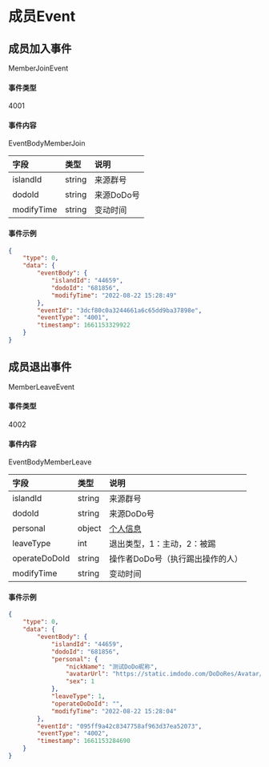 # 成员Event


## 成员加入事件

MemberJoinEvent

#### 事件类型

4001

#### 事件内容

EventBodyMemberJoin

|字段|类型|说明|
|:---------------|:-----|:---------------|
|islandId|string|来源群号|
|dodoId|string|来源DoDo号|
|modifyTime|string|变动时间|

#### 事件示例

```json
{
    "type": 0,
    "data": {
        "eventBody": {
            "islandId": "44659",
            "dodoId": "681856",
            "modifyTime": "2022-08-22 15:28:49"
        },
        "eventId": "3dcf80c0a3244661a6c65dd9ba37898e",
        "eventType": "4001",
        "timestamp": 1661153329922
    }
}
```

## 成员退出事件

MemberLeaveEvent

#### 事件类型

4002

#### 事件内容

EventBodyMemberLeave

|字段|类型|说明|
|:---------------|:-----|:---------------|
|islandId|string|来源群号|
|dodoId|string|来源DoDo号|
|personal|object|[个人信息](../api/message.md#个人信息)|
|leaveType|int|退出类型，1：主动，2：被踢|
|operateDoDoId|string|操作者DoDo号（执行踢出操作的人）|
|modifyTime|string|变动时间|

#### 事件示例

```json
{
    "type": 0,
    "data": {
        "eventBody": {
            "islandId": "44659",
            "dodoId": "681856",
            "personal": {
                "nickName": "测试DoDo昵称",
                "avatarUrl": "https://static.imdodo.com/DoDoRes/Avatar/6.png",
                "sex": 1
            },
            "leaveType": 1,
            "operateDoDoId": "",
            "modifyTime": "2022-08-22 15:28:04"
        },
        "eventId": "095ff9a42c8347758af963d37ea52073",
        "eventType": "4002",
        "timestamp": 1661153284690
    }
}
```